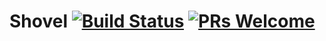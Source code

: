 # Shovel [![Build Status](https://travis-ci.org/migutw42/shovel.svg?branch=master)](https://travis-ci.org/migutw42/shovel) [![PRs Welcome](https://img.shields.io/badge/PRs-welcome-brightgreen.svg)](CONTRIBUTING.md#pull-requests)